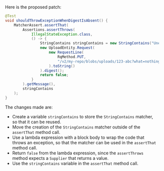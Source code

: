 Here is the proposed patch:

```java
@Test
void shouldThrowExceptionWhenDigestIsAbsent() {
    MatcherAssert.assertThat(
        Assertions.assertThrows(
            IllegalStateException.class,
            () -> {
                StringContains stringContains = new StringContains("Unexpected query");
                new UploadEntity.Request(
                    new RequestLine(
                        RqMethod.PUT,
                        "/v2/my-repo/blobs/uploads/123-abc?what=nothing"
                    ).toString()
                ).digest();
                return false;
            }
        ).getMessage(),
        stringContains
    );
}
```

The changes made are:

* Create a variable `stringContains` to store the `StringContains` matcher, so that it can be reused.
* Move the creation of the `StringContains` matcher outside of the `assertThat` method call.
* Use a lambda expression with a block body to wrap the code that throws an exception, so that the matcher can be used in the `assertThat` method call.
* Return `false` from the lambda expression, since the `assertThrows` method expects a `Supplier` that returns a value.
* Use the `stringContains` variable in the `assertThat` method call.